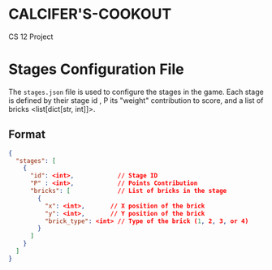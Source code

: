 # CALCIFER'S-COOKOUT
CS 12 Project

# Stages Configuration File

The `stages.json` file is used to configure the stages in the game. Each stage is defined by their stage id <int>, P <int> its "weight" contribution to score, and a list of bricks <list[dict[str, int]]>.

## Format

```json
{
  "stages": [
    {
      "id": <int>,            // Stage ID
      "P" : <int>,            // Points Contribution
      "bricks": [             // List of bricks in the stage
        {
          "x": <int>,       // X position of the brick
          "y": <int>,       // Y position of the brick
          "brick_type": <int> // Type of the brick (1, 2, 3, or 4)
        }
      ]
    }
  ]
}
